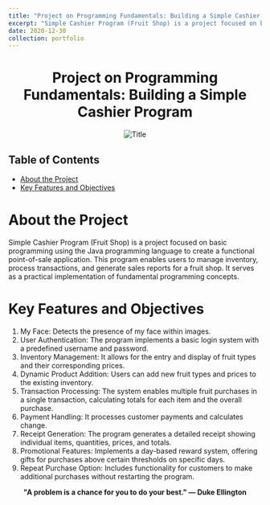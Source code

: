 ```yaml
---
title: "Project on Programming Fundamentals: Building a Simple Cashier Program"
excerpt: "Simple Cashier Program (Fruit Shop) is a project focused on basic programming using the Java programming language to create a functional point-of-sale application. This program enables users to manage inventory, process transactions, and generate sales reports for a fruit shop. It serves as a practical implementation of fundamental programming concepts."
date: 2020-12-30
collection: portfolio
---
```

<div style="text-align:center;">
    <h1>Project on Programming Fundamentals: Building a Simple Cashier Program</h1>
</div>

<div style="text-align:center;">
    <image src="/images/OD.gif" controls title="Title"></image>
</div>

## Table of Contents
- [About the Project](#about-the-project)
- [Key Features and Objectives](#key-features-and-objectives)

# About the Project
Simple Cashier Program (Fruit Shop) is a project focused on basic programming using the Java programming language to create a functional point-of-sale application. This program enables users to manage inventory, process transactions, and generate sales reports for a fruit shop. It serves as a practical implementation of fundamental programming concepts.

# Key Features and Objectives
  1. My Face: Detects the presence of my face within images.
  2. User Authentication: The program implements a basic login system with a predefined username and password.
  3. Inventory Management: It allows for the entry and display of fruit types and their corresponding prices.
  4. Dynamic Product Addition: Users can add new fruit types and prices to the existing inventory.
  5. Transaction Processing: The system enables multiple fruit purchases in a single transaction, calculating totals for each item and the overall purchase.
  6. Payment Handling: It processes customer payments and calculates change.
  7. Receipt Generation: The program generates a detailed receipt showing individual items, quantities, prices, and totals.
  8. Promotional Features: Implements a day-based reward system, offering gifts for purchases above certain thresholds on specific days.
  9. Repeat Purchase Option: Includes functionality for customers to make additional purchases without restarting the program.

<p align="center">
  <strong>"A problem is a chance for you to do your best." — Duke Ellington</strong>
</p>